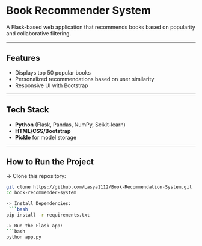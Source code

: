 #  Book Recommender System

A Flask-based web application that recommends books based on popularity and collaborative filtering.

---

##  Features
- Displays top 50 popular books
- Personalized recommendations based on user similarity
- Responsive UI with Bootstrap

---

##  Tech Stack
- **Python** (Flask, Pandas, NumPy, Scikit-learn)
- **HTML/CSS/Bootstrap**
- **Pickle** for model storage

---

##  How to Run the Project

   ->  Clone this repository:
   ```bash
   git clone https://github.com/Lasya1112/Book-Recommendation-System.git
   cd book-recommender-system

   -> Install Dependencies:
    ```bash
   pip install -r requirements.txt

   -> Run the Flask app:
   ```bash
   python app.py

